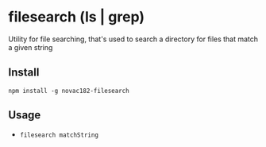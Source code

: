filesearch (ls | grep)
======================

Utility for file searching, that's used to search a directory for files that match a given string

Install
-------
 	npm install -g novac182-filesearch

Usage
-----

   * `filesearch matchString`

 
